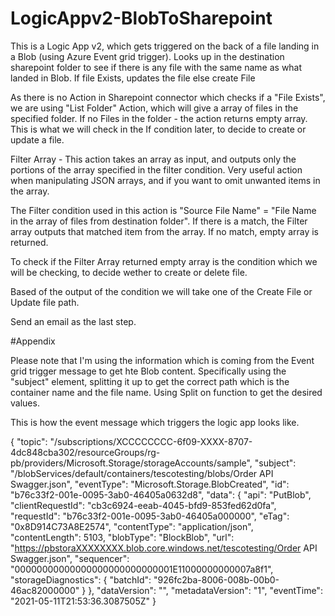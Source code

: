 # LogicAppv2-BlobToSharepoint

This is a Logic App v2, which gets triggered on the back of a file landing in a Blob (using Azure Event grid trigger). 
Looks up in the destination sharepoint folder to see if there is any file with the same name as what landed in Blob.
If file Exists, updates the file
    else create File

As there is no Action in Sharepoint connector which checks if a "File Exists", we are using "List Folder" Action, which will give a array of files in the specified folder. If no Files in the folder - the action returns empty array. This is what we will check in the If condition later, to decide to create or update a file.

Filter Array - This action takes an array as input, and outputs only the portions of the array specified in the filter condition. Very useful action when manipulating JSON arrays, and if you want to omit unwanted items in the array. 

The Filter condition used in this action is "Source File Name" = "File Name in the array of files from destination folder". If there is a match, the Filter array outputs that matched item from the array. If no match, empty array is returned.

To check if the Filter Array returned empty array is the condition which we will be checking, to decide wether to create or delete file. 

Based of the output of the condition we will take one of the Create File or Update file path.

Send an email as the last step.

#Appendix

Please note that I'm using the information which is coming from the Event grid trigger message to get hte Blob content. Specifically using the "subject" element, splitting it up to get the correct path which is the container name and the file name. Using Split on function to get the desired values. 

This is how the event message which triggers the logic app looks like. 

{
  "topic": "/subscriptions/XCCCCCCCC-6f09-XXXX-8707-4dc848cba302/resourceGroups/rg-pb/providers/Microsoft.Storage/storageAccounts/sample",
  "subject": "/blobServices/default/containers/tescotesting/blobs/Order API Swagger.json",
  "eventType": "Microsoft.Storage.BlobCreated",
  "id": "b76c33f2-001e-0095-3ab0-46405a0632d8",
  "data": {
    "api": "PutBlob",
    "clientRequestId": "cb3c6924-eeab-4045-bfd9-853fed62d0fa",
    "requestId": "b76c33f2-001e-0095-3ab0-46405a000000",
    "eTag": "0x8D914C73A8E2574",
    "contentType": "application/json",
    "contentLength": 5103,
    "blobType": "BlockBlob",
    "url": "https://pbstoraXXXXXXXX.blob.core.windows.net/tescotesting/Order API Swagger.json",
    "sequencer": "00000000000000000000000000001E11000000000007a8f1",
    "storageDiagnostics": {
      "batchId": "926fc2ba-8006-008b-00b0-46ac82000000"
    }
  },
  "dataVersion": "",
  "metadataVersion": "1",
  "eventTime": "2021-05-11T21:53:36.3087505Z"
}